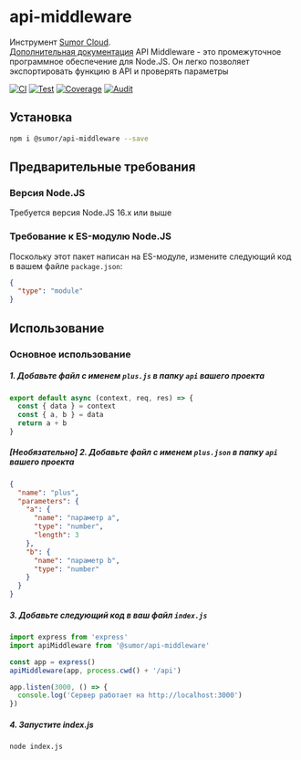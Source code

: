 # api-middleware

Инструмент [Sumor Cloud](https://sumor.cloud).  
[Дополнительная документация](https://sumor.cloud/api-middleware)
API Middleware - это промежуточное программное обеспечение для Node.JS.
Он легко позволяет экспортировать функцию в API и проверять параметры

[![CI](https://github.com/sumor-cloud/api-middleware/actions/workflows/ci.yml/badge.svg)](https://github.com/sumor-cloud/api-middleware/actions/workflows/ci.yml)
[![Test](https://github.com/sumor-cloud/api-middleware/actions/workflows/ut.yml/badge.svg)](https://github.com/sumor-cloud/api-middleware/actions/workflows/ut.yml)
[![Coverage](https://github.com/sumor-cloud/api-middleware/actions/workflows/coverage.yml/badge.svg)](https://github.com/sumor-cloud/api-middleware/actions/workflows/coverage.yml)
[![Audit](https://github.com/sumor-cloud/api-middleware/actions/workflows/audit.yml/badge.svg)](https://github.com/sumor-cloud/api-middleware/actions/workflows/audit.yml)

## Установка

```bash
npm i @sumor/api-middleware --save
```

## Предварительные требования

### Версия Node.JS

Требуется версия Node.JS 16.x или выше

### Требование к ES-модулю Node.JS

Поскольку этот пакет написан на ES-модуле,
измените следующий код в вашем файле `package.json`:

```json
{
  "type": "module"
}
```

## Использование

### Основное использование

##### 1. Добавьте файл с именем `plus.js` в папку `api` вашего проекта

```js
export default async (context, req, res) => {
  const { data } = context
  const { a, b } = data
  return a + b
}
```

##### [Необязательно] 2. Добавьте файл с именем `plus.json` в папку `api` вашего проекта

```json
{
  "name": "plus",
  "parameters": {
    "a": {
      "name": "параметр a",
      "type": "number",
      "length": 3
    },
    "b": {
      "name": "параметр b",
      "type": "number"
    }
  }
}
```

##### 3. Добавьте следующий код в ваш файл `index.js`

```javascript
import express from 'express'
import apiMiddleware from '@sumor/api-middleware'

const app = express()
apiMiddleware(app, process.cwd() + '/api')

app.listen(3000, () => {
  console.log('Сервер работает на http://localhost:3000')
})
```

##### 4. Запустите index.js

```bash
node index.js
```
